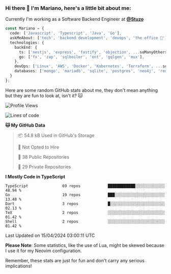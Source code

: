 ### Hi there 👋 I'm Mariano, here's a little bit about me:

Currently I'm working as a Software Backend Engineer at [**@Stuzo**](https://www.stuzo.com/)

```ts
const Mariano = {
  code: ['Javascript', 'Typescript', 'Java', 'Go'],
  askMeAbout: ['tech', 'backend development', 'devops', 'the office 💼'],
  technologies: {
    backEnd: {
      ts: ['nestjs', 'express', 'fastify', 'objection', ...soManyOthersFrameworks],
      go: ['fx', 'zap', 'sqlboiler', 'ent', 'gqlgen', 'mux'],
    },
    devOps: ['Linux', 'AWS', 'Docker', 'Kubernetes', 'Terraform', ...soManyOthersTools],
    databases: ['mongo', 'mariadb', 'sqlite', 'postgres', 'neo4j', 'redis', ...],
  }
};
```

Here are some random GitHub stats about me, they don't mean anything but they are fun to look at, isn't it? 🐱

<!--START_SECTION:waka-->
![Profile Views](http://img.shields.io/badge/Profile%20Views-1-blue)

![Lines of code](https://img.shields.io/badge/From%20Hello%20World%20I%27ve%20Written-18.8%20million%20lines%20of%20code-blue)

**🐱 My GitHub Data** 

> 📦 54.8 kB Used in GitHub's Storage 
 > 
> 🚫 Not Opted to Hire
 > 
> 📜 38 Public Repositories 
 > 
> 🔑 29 Private Repositories 
 > 
**I Mostly Code in TypeScript** 

```text
TypeScript               69 repos            ████████████░░░░░░░░░░░░░   48.94 % 
Go                       19 repos            ███░░░░░░░░░░░░░░░░░░░░░░   13.48 % 
Dart                     3 repos             █░░░░░░░░░░░░░░░░░░░░░░░░   02.13 % 
TeX                      2 repos             ░░░░░░░░░░░░░░░░░░░░░░░░░   01.42 % 
Shell                    2 repos             ░░░░░░░░░░░░░░░░░░░░░░░░░   01.42 % 
```




 Last Updated on 15/04/2024 03:00:11 UTC
<!--END_SECTION:waka-->

**Please Note**: Some statistics, like the use of Lua, might be skewed because I use it for my Neovim configuration.

Remember, these stats are just for fun and don't carry any serious implications!
